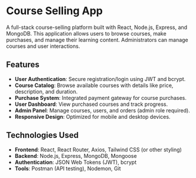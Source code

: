 # Course Selling App

A full-stack course-selling platform built with React, Node.js, Express, and MongoDB. This application allows users to browse courses, make purchases, and manage their learning content. Administrators can manage courses and user interactions.

## Features

- **User Authentication**: Secure registration/login using JWT and bcrypt.
- **Course Catalog**: Browse available courses with details like price, description, and duration.
- **Purchase System**: Integrated payment gateway for course purchases.
- **User Dashboard**: View purchased courses and track progress.
- **Admin Panel**: Manage courses, users, and orders (admin role required).
- **Responsive Design**: Optimized for mobile and desktop devices.

## Technologies Used

- **Frontend**: React, React Router, Axios, Tailwind CSS (or other styling)
- **Backend**: Node.js, Express, MongoDB, Mongoose
- **Authentication**: JSON Web Tokens (JWT), bcrypt
- **Tools**: Postman (API testing), Nodemon, Git
